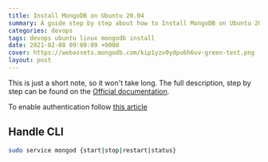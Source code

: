 ```yaml
---
title: Install MongoDB on Ubuntu 20.04
summary: A guide step by step about how to Install MongoDB on Ubuntu 20.04
categories: devops
tags: devops ubuntu linux mongodb install
date: 2021-02-08 09:09:09 +0000
cover: https://webassets.mongodb.com/kip1yzv0ydpu6h6uv-green-test.png
layout: post
---
```


This is just a short note, so it won't take long. The full description, step by step can be found on the [Official documentation](https://docs.mongodb.com/manual/tutorial/install-mongodb-on-ubuntu/).

To enable authentication follow [this article](https://docs.mongodb.com/manual/tutorial/enable-authentication/)
## Handle CLI

```sh
sudo service mongod {start|stop|restart|status}
```
